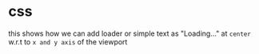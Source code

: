 # css

this shows how we can add loader or simple text as "Loading..." at ```center``` w.r.t to ```x and y axis``` of the viewport
